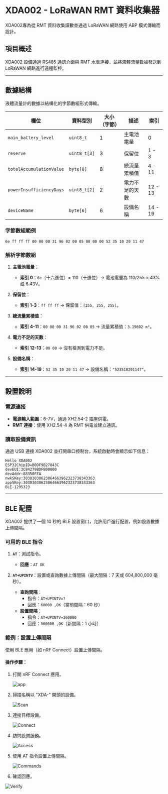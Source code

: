 # XDA002 - LoRaWAN RMT 資料收集器

 XDA002專為從 RMT 資料收集讀數並通過 LoRaWAN 網路使用 ABP 模式傳輸而設計。

## 項目概述

XDA002 設備通過 RS485 通訊介面與 RMT 水表連接，並將液體流量數據發送到 LoRaWAN 網路進行遠程監控。

---

## 數據結構

液體流量計的數據以結構化的字節數組形式傳輸。

| **欄位**                   | **資料型別**  | **大小（字節）** | **描述**                   | **索引**      |
|----------------------------|---------------|------------------|-----------------------------|--------------|
| `main_battery_level`        | `uint8_t`     | 1                | 主電池電量                  | 0            |
| `reserve`                   | `uint8_t[3]`  | 3                | 保留位                       | 1 - 3        |
| `totalAccumulationValue`    | `byte[8]`     | 8                | 總流量累積值                 | 4 - 11       |
| `powerInsufficiencyDays`    | `uint8_t[2]`  | 2                | 電力不足的天數               | 12 - 13      |
| `deviceName`                | `byte[6]`     | 6                | 設備名稱                     | 14 - 19      |

### 字節數組範例

```plaintext
6e ff ff ff 00 00 00 31 96 02 00 05 00 00 00 52 35 10 20 11 47
```

### 解析字節數組

1. **主電池電量**：
   - **索引 0**：`6e`（十六進位）= 110（十進位）→ 電池電量為 110/255 ≈ 43% 或 6.43V。

2. **保留位**：
   - **索引 1-3**：`ff ff ff` → 保留值：`[255, 255, 255]`。

3. **總流量累積值**：
   - **索引 4-11**：`00 00 00 31 96 02 00 05` → 流量累積值：`3.19602 m³`。

4. **電力不足的天數**：
   - **索引 12-13**：`00 00` → 沒有檢測到電力不足。

5. **設備名稱**：
   - **索引 14-19**：`52 35 10 20 11 47` → 設備名稱：`"523510201147"`。

---

## 設置說明

### 電源連接

- **電源輸入範圍**：6-7V，通過 XH2.54-2 插座供電。
- **RMT 連接**：使用 XH2.54-4 為 RMT 供電並建立通訊。

### 讀取設備資訊

通過 USB 連接 XDA002 並打開串口控制台，系統啟動時會顯示如下信息：

```plaintext
Hello XDA002
ESP32ChipID=B0DF9B27843C
devEUI:3C84279BDFB00000
devAddr:88350FEA
nwkSKey:30303030623064663962323738343363
appSKey:30303030623064663962323738343363
BLE-1295323
```

---

## BLE 配置

XDA002 提供了一個 10 秒的 BLE 設置窗口，允許用戶進行配置，例如設置數據上傳間隔。

### 可用的 BLE 指令

1. **`AT`**：測試指令。
   - **回應**：`AT OK`

2. **`AT+UPINTV`**：設置或查詢數據上傳間隔（最大間隔：7 天或 604,800,000 毫秒）。
   - **查詢間隔**：
     - 指令：`AT+UPINTV=?`
     - 回應：`60000 ,OK`（當前間隔：60 秒）
   - **設置間隔**：
     - 指令：`AT+UPINTV=360000`
     - 回應：`360000 ,OK`（新間隔：1 小時）

### 範例：設置上傳間隔

使用 BLE 應用（如 nRF Connect）設置上傳間隔。

#### 操作步驟：
1. 打開 nRF Connect 應用。
      
   ![app](./xda002_img/app.png?raw=true)
2. 掃描名稱以 "XDA-" 開頭的設備。
      
   ![Scan](./xda002_img/filter.png?raw=true)
3. 連接目標設備。
      
   ![Connect](./xda002_img/devices.png?raw=true)
4. 訪問設備服務。
   
   ![Access](./xda002_img/services.png?raw=true)
5. 使用 AT 指令設置上傳間隔。
      
   ![Commands](./xda002_img/command.png?raw=true)
6.	確認回應。

   ![Verify](./xda002_img/result.png?raw=true)
